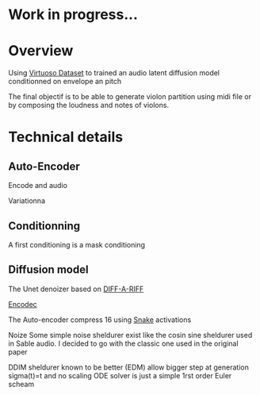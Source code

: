 # Work in progress...

# Overview

Using [Virtuoso Dataset](https://paperswithcode.com/dataset/virtuoso-strings) to trained an audio latent diffusion model conditionned on envelope an pitch 

The final objectif is to be able to generate violon partition using midi file or by composing the loudness and notes of violons.

# Technical details

## Auto-Encoder

Encode and audio 

Variationna

## Conditionning
A first conditioning is a mask conditioning 

## Diffusion model

The Unet denoizer based on [DIFF-A-RIFF](https://arxiv.org/pdf/2406.08384)

[Encodec](https://arxiv.org/pdf/2210.13438)

The Auto-encoder compress 16 using [Snake](https://arxiv.org/pdf/2006.08195v2) activations 

Noize 
Some simple noise sheldurer exist like the cosin sine sheldurer used in Sable audio. I decided to go with the classic one used in the original paper

DDIM sheldurer known to be better (EDM) allow bigger step at generation sigma(t)=t and no scaling
ODE solver is just a simple 1rst order Euler scheam